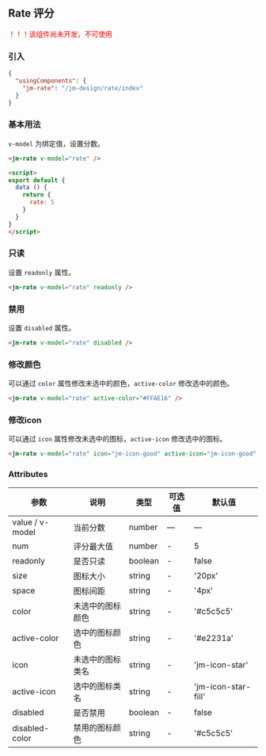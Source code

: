 ## Rate 评分

<p style="color: #ff0000;">！！！该组件尚未开发，不可使用</p>

### 引入

```json
{
  "usingComponents": {
    "jm-rate": "/jm-design/rate/index"
  }
}
```

### 基本用法

`v-model` 为绑定值，设置分数。

```html
<jm-rate v-model="rate" />

<script>
export default {
  data () {
    return {
      rate: 5
    }
  }
}
</script>
```

### 只读

设置 `readonly` 属性。

```html
<jm-rate v-model="rate" readonly />
```

### 禁用

设置 `disabled` 属性。

```html
<jm-rate v-model="rate" disabled />
```

### 修改颜色

可以通过 `color` 属性修改未选中的颜色，`active-color` 修改选中的颜色。

```html
<jm-rate v-model="rate" active-color="#FFAE16" />
```

### 修改icon

可以通过 `icon` 属性修改未选中的图标，`active-icon` 修改选中的图标。

```html
<jm-rate v-model="rate" icon="jm-icon-good" active-icon="jm-icon-good" active-color="#0083ff" />
```

### Attributes
| 参数      | 说明                                 | 类型      | 可选值       | 默认值   |
|---------- |------------------------------------ |---------- |------------- |-------- |
| value / v-model      |	当前分数                |	number    |	—           |	—       |
| num	    | 评分最大值                      |	number    |	-         |	5 |
| readonly      | 是否只读                  | boolean | - | false |
| size   | 图标大小                  | string | - | '20px' |
| space      | 图标间距        | string | - | '4px' |
| color       | 未选中的图标颜色  | string | - | '#c5c5c5' |
| active-color           | 选中的图标颜色        | string | - | '#e2231a' |
| icon           | 未选中的图标类名                  | string | - | 'jm-icon-star' |
| active-icon    | 选中的图标类名                  | string | - | 'jm-icon-star-fill' |
| disabled           | 是否禁用                  | boolean | - | false |
| disabled-color    | 禁用的图标颜色                  | string | - | '#c5c5c5' |
